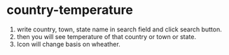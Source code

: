# country-temperature
1. write country, town, state name in search field and click search button.
2. then you will see temperature of that country or town or state.
3. Icon will change basis on wheather.
